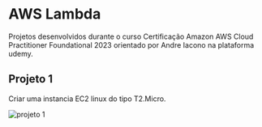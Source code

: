 # AWS Lambda
Projetos desenvolvidos durante o curso Certificação Amazon AWS Cloud Practitioner Foundational 2023 orientado por Andre Iacono na plataforma udemy.

## Projeto 1
Criar uma instancia EC2 linux do tipo T2.Micro.

![projeto 1](https://user-images.githubusercontent.com/89864715/229863016-42fb0505-f543-4488-bd69-472e5cdc2453.png)


